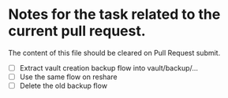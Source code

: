 # Notes for the task related to the current pull request.

The content of this file should be cleared on Pull Request submit.

- [ ] Extract vault creation backup flow into vault/backup/...
- [ ] Use the same flow on reshare
- [ ] Delete the old backup flow
